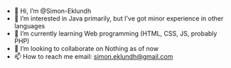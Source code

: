 - 👋 Hi, I’m @Simon-Eklundh
- 👀 I’m interested in Java primarily, but I've got minor experience in other languages
- 🌱 I’m currently learning Web programming (HTML, CSS, JS, probably PHP)
- 💞️ I’m looking to collaborate on Nothing as of now
- 📫 How to reach me email: simon.eklundh@gmail.com

<!---
Simon-Eklundh/Simon-Eklundh is a ✨ special ✨ repository because its `README.md` (this file) appears on your GitHub profile.
You can click the Preview link to take a look at your changes.
--->
